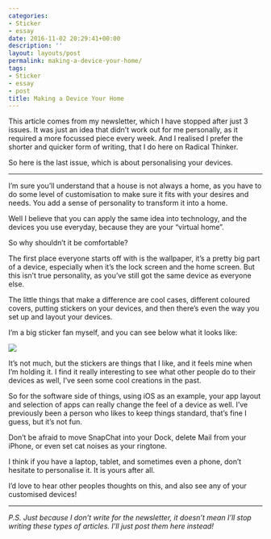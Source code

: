 ```yaml
---
categories:
- Sticker
- essay
date: 2016-11-02 20:29:41+00:00
description: ''
layout: layouts/post
permalink: making-a-device-your-home/
tags:
- Sticker
- essay
- post
title: Making a Device Your Home
---
```


<div class="kg-card-markdown">
<p>This article comes from my newsletter, which I have stopped after just 3 issues. It was just an idea that didn&#8217;t work out for me personally, as it required a more focussed piece every week. And I realised I prefer the shorter and quicker form of writing, that I do here on Radical Thinker.</p>
<p>So here is the last issue, which is about personalising your devices.</p>
<hr />
<p>I&#8217;m sure you&#8217;ll understand that a house is not always a home, as you have to do some level of customisation to make sure it fits with your desires and needs. You add a sense of personality to transform it into a home.</p>
<p>Well I believe that you can apply the same idea into technology, and the devices you use everyday, because they are your &#8220;virtual home&#8221;.</p>
<p>So why shouldn&#8217;t it be comfortable?</p>
<p>The first place everyone starts off with is the wallpaper, it&#8217;s a pretty big part of a device, especially when it&#8217;s the lock screen and the home screen. But this isn&#8217;t true personality, as you&#8217;ve still got the same device as everyone else.</p>
<p>The little things that make a difference are cool cases, different coloured covers, putting stickers on your devices, and then there’s even the way you set up and layout your devices.</p>
<p>I’m a big sticker fan myself, and you can see below what it looks like:</p>
<p><img class="alignnone size-full wp-image-611" src="https://chrishannah.me/images/2016/11/6dad104a-c0be-4025-a4c1-f3818139d9c3.jpeg" /></p>
<p>It’s not much, but the stickers are things that I like, and it feels mine when I’m holding it. I find it really interesting to see what other people do to their devices as well, I’ve seen some cool creations in the past.</p>
<p>So for the software side of things, using iOS as an example, your app layout and selection of apps can really change the feel of a device as well. I’ve previously been a person who likes to keep things standard, that’s fine I guess, but it’s not fun.</p>
<p>Don’t be afraid to move SnapChat into your Dock, delete Mail from your iPhone, or even set cat noises as your ringtone.</p>
<p>I think if you have a laptop, tablet, and sometimes even a phone, don’t hesitate to personalise it. It is yours after all.</p>
<p>I’d love to hear other peoples thoughts on this, and also see any of your customised devices!</p>
<hr />
<p><em>P.S. Just because I don&#8217;t write for the newsletter, it doesn&#8217;t mean I&#8217;ll stop writing these types of articles. I&#8217;ll just post them here instead!</em></p>
</div>
